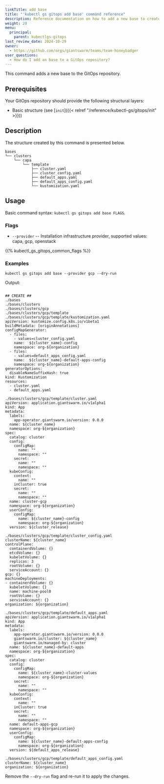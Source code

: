 ```yaml
---
linkTitle: add base
title: "'kubectl gs gitops add base' command reference"
description: Reference documentation on how to add a new base to create clusters in a GitOps repository.
weight: 20
menu:
  principal:
    parent: kubectlgs-gitops
last_review_date: 2024-10-29
owner:
  - https://github.com/orgs/giantswarm/teams/team-honeybadger
user_questions:
  - How do I add an base to a GitOps repository?
---
```


This command adds a new base to the GitOps repository.

## Prerequisites

Your GitOps repository should provide the following structural layers:

- Basic structure (see [`init`]({{< relref "/reference/kubectl-gs/gitops/init" >}}))

## Description

The structure created by this command is presented below.

```nohighlight
bases
└── clusters
    └── capa
        └── template
            ├── cluster.yaml
            ├── cluster_config.yaml
            ├── default_apps.yaml
            ├── default_apps_config.yaml
            └── kustomization.yaml
```

## Usage

Basic command syntax: `kubectl gs gitops add base FLAGS`.

### Flags

- `--provider` -- Installation infrastructure provider, supported values: capa, gcp, openstack

{{% kubectl_gs_gitops_common_flags %}}

### Examples

```nohighlight
kubectl gs gitops add base --provider gcp --dry-run
```

Output:

```nohighlight

## CREATE ##
./bases
./bases/clusters
./bases/clusters/gcp
./bases/clusters/gcp/template
./bases/clusters/gcp/template/kustomization.yaml
apiVersion: kustomize.config.k8s.io/v1beta1
buildMetadata: [originAnnotations]
configMapGenerator:
  - files:
    - values=cluster_config.yaml
    name:  ${cluster_name}-config
    namespace: org-${organization}
  - files:
    - values=default_apps_config.yaml
    name:  ${cluster_name}-default-apps-config
    namespace: org-${organization}
generatorOptions:
  disableNameSuffixHash: true
kind: Kustomization
resources:
  - cluster.yaml
  - default_apps.yaml

./bases/clusters/gcp/template/cluster.yaml
apiVersion: application.giantswarm.io/v1alpha1
kind: App
metadata:
  labels:
    app-operator.giantswarm.io/version: 0.0.0
  name: ${cluster_name}
  namespace: org-${organization}
spec:
  catalog: cluster
  config:
    configMap:
      name: ""
      namespace: ""
    secret:
      name: ""
      namespace: ""
  kubeConfig:
    context:
      name: ""
    inCluster: true
    secret:
      name: ""
      namespace: ""
  name: cluster-gcp
  namespace: org-${organization}
  userConfig:
    configMap:
      name: ${cluster_name}-config
      namespace: org-${organization}
  version: ${cluster_release}

./bases/clusters/gcp/template/cluster_config.yaml
clusterName: ${cluster_name}
controlPlane:
  containerdVolume: {}
  etcdVolume: {}
  kubeletVolume: {}
  replicas: 3
  rootVolume: {}
  serviceAccount: {}
gcp: {}
machineDeployments:
- containerdVolume: {}
  kubeletVolume: {}
  name: machine-pool0
  rootVolume: {}
  serviceAccount: {}
organization: ${organization}

./bases/clusters/gcp/template/default_apps.yaml
apiVersion: application.giantswarm.io/v1alpha1
kind: App
metadata:
  labels:
    app-operator.giantswarm.io/version: 0.0.0
    giantswarm.io/cluster: ${cluster_name}
    giantswarm.io/managed-by: cluster
  name: ${cluster_name}-default-apps
  namespace: org-${organization}
spec:
  catalog: cluster
  config:
    configMap:
      name: ${cluster_name}-cluster-values
      namespace: org-${organization}
    secret:
      name: ""
      namespace: ""
  kubeConfig:
    context:
      name: ""
    inCluster: true
    secret:
      name: ""
      namespace: ""
  name: default-apps-gcp
  namespace: org-${organization}
  userConfig:
    configMap:
      name: ${cluster_name}-default-apps-config
      namespace: org-${organization}
  version: ${default_apps_release}

./bases/clusters/gcp/template/default_apps_config.yaml
clusterName: ${cluster_name}
organization: ${organization}

```

Remove the `--dry-run` flag and re-run it to apply the changes.
